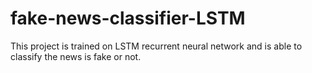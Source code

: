 # fake-news-classifier-LSTM
This project is trained on LSTM recurrent neural network and is able to classify the news is fake or not.

